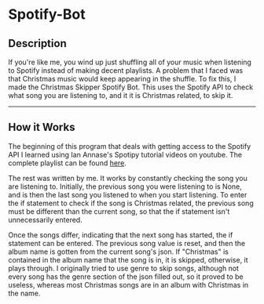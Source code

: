 # Spotify-Bot

<h2>Description</h2>

If you're like me, you wind up just shuffling all of your music when listening to Spotify instead of making decent playlists.  A problem that I faced was that Christmas music would keep appearing in the shuffle.  To fix this, I made the Christmas Skipper Spotify Bot.  This uses the Spotify API to check what song you are listening to, and it it is Christmas related, to skip it.

<hr>

<h2>How it Works</h2>

The beginning of this program that deals with getting access to the Spotify API I learned using Ian Annase's Spotipy tutorial videos on youtube.  The complete playlist can be found <a href="https://www.youtube.com/watch?v=tmt5SdvTqUI&list=PLqgOPibB_QnzzcaOFYmY2cQjs35y0is9N">here</a>.

The rest was written by me.  It works by constantly checking the song you are listening to.  Initially, the previous song you were listening to is None, and is then the last song you listened to when you start listening.  To enter the if statement to check if the song is Christmas related, the previous song must be different than the current song, so that the if statement isn't unnecessarily entered.

Once the songs differ, indicating that the next song has started, the if statement can be entered.  The previous song value is reset, and then the album name is gotten from the current song's json.  If "Christmas" is contained in the album name that the song is in, it is skipped, otherwise, it plays through.  I originally tried to use genre to skip songs, although not every song has the genre section of the json filled out, so it proved to be useless, whereas most Christmas songs are in an album with Christmas in the name.
